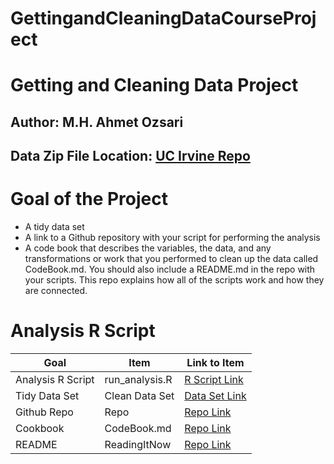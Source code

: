 # GettingandCleaningDataCourseProject

# Getting and Cleaning Data Project
## Author: M.H. Ahmet Ozsari
## Data Zip File Location: [UC Irvine Repo](https://d396qusza40orc.cloudfront.net/getdata%2Fprojectfiles%2FUCI%20HAR%20Dataset.zip "Clicking will download the data")


# Goal of the Project
* A tidy data set
* A link to a Github repository with your script for performing the analysis
* A code book that describes the variables, the data, and any transformations or work that you performed to clean up the data called CodeBook.md. You should also include a README.md in the repo with your scripts. This repo explains how all of the scripts work and how they are connected.

# Analysis R Script

Goal | Item | Link to Item
--- | --- | ---
Analysis R Script |  run_analysis.R |  [R Script Link](https://github.com/ahmetozsari/GettingandCleaningDataCourseProject/blob/master/run_analysis.R "run_analysis.R")
Tidy Data Set |  Clean Data Set |  [Data Set Link](https://github.com/ahmetozsari/GettingandCleaningDataCourseProject/blob/master/tidyData.txt "tidyData.txt")
Github Repo | Repo |  [Repo Link](https://github.com/ahmetozsari/GettingandCleaningDataCourseProject/tree/master/ "Click to go to Repo")
Cookbook | CodeBook.md |  [Repo Link](https://github.com/ahmetozsari/GettingandCleaningDataCourseProject/blob/master/CodeBook.md "CodeBook.md")
README | ReadingItNow |  [Repo Link](https://github.com/ahmetozsari/GettingandCleaningDataCourseProject/blob/master/README.md "README.md")
